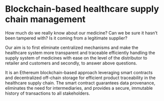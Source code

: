 # Blockchain-based healthcare supply chain management

How much do we really know about our medicine? Can we be sure it hasn’t been tampered with? Is it coming from a legitimate supplier? 

Our aim is to first eliminate centralized mechanisms and make the healthcare system more transparent and traceable efficiently handling the supply system of medicines with ease on the level of the distributor to retailer and customers and secondly, to answer above questions.

It is an Ethereum blockchain-based approach leveraging smart contracts and decentralized off-chain storage for efficient product traceability in the healthcare supply chain. The smart contract guarantees data provenance, eliminates the need for intermediaries, and provides a secure, immutable history of transactions to all stakeholders.
